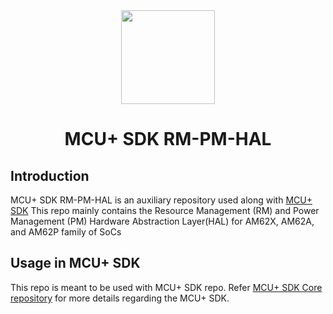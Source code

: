 <div align="center">

<img src="https://upload.wikimedia.org/wikipedia/commons/b/ba/TexasInstruments-Logo.svg" width="150"> 

# MCU+ SDK RM-PM-HAL

</div>

## Introduction

MCU+ SDK RM-PM-HAL is an auxiliary repository used along with [MCU+ SDK](https://github.com/TexasInstruments/mcupsdk-core-k3) 
This repo mainly contains the Resource Management (RM) and Power Management (PM) Hardware Abstraction Layer(HAL) for AM62X, AM62A, and AM62P family of SoCs

## Usage in MCU+ SDK

This repo is meant to be used with MCU+ SDK repo.
Refer [MCU+ SDK Core repository](https://github.com/TexasInstruments/mcupsdk-core-k3) for 
more details regarding the MCU+ SDK.